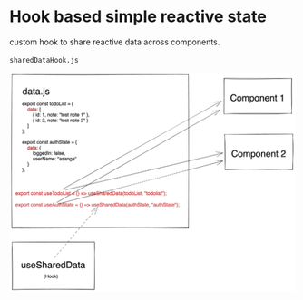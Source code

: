 # Hook based simple reactive state

custom hook to share reactive data across components.

`sharedDataHook.js`


![](react-state.png)
